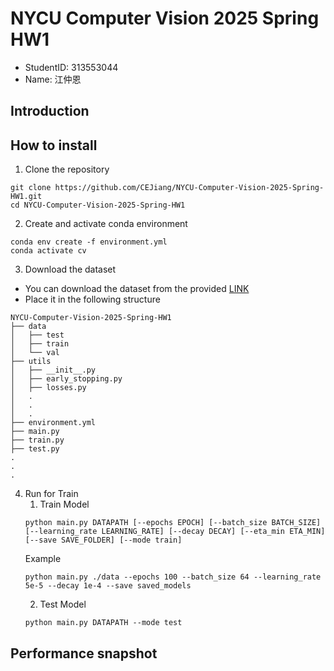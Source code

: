 # NYCU Computer Vision 2025 Spring HW1
- StudentID: 313553044
- Name: 江仲恩

## Introduction

## How to install

1. Clone the repository
```
git clone https://github.com/CEJiang/NYCU-Computer-Vision-2025-Spring-HW1.git
cd NYCU-Computer-Vision-2025-Spring-HW1
```

2. Create and activate conda environment
```
conda env create -f environment.yml
conda activate cv
```

3. Download the dataset 
- You can download the dataset from the provided [LINK](https://drive.google.com/file/d/1fx4Z6xl5b6r4UFkBrn5l0oPEIagZxQ5u/view)
- Place it in the following structure
```
NYCU-Computer-Vision-2025-Spring-HW1
├── data
│   ├── test
│   ├── train
│   └── val
├── utils
│   ├── __init__.py
│   ├── early_stopping.py
│   ├── losses.py
│   .
│   .
│   .
├── environment.yml
├── main.py
├── train.py
├── test.py
.
.
.
```

4. Run for Train
    1. Train Model 
    ```
    python main.py DATAPATH [--epochs EPOCH] [--batch_size BATCH_SIZE] [--learning_rate LEARNING_RATE] [--decay DECAY] [--eta_min ETA_MIN] [--save SAVE_FOLDER] [--mode train]
    ```
    Example
    ```
    python main.py ./data --epochs 100 --batch_size 64 --learning_rate 5e-5 --decay 1e-4 --save saved_models
    ```
    2. Test Model
    ```
    python main.py DATAPATH --mode test
    ```

## Performance snapshot